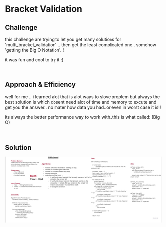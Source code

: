 # Bracket Validation

## Challenge

this challenge are trying to let you get many solutions for 'multi_bracket_validation' .. then get the least complicated one..
somehow 'getting the Big O Notation'..!

it was fun and cool to try it :)

<br>

## Approach & Efficiency

well for me .. i learned alot that is alot ways to slove proplem but always the best solution is which dosent need alot of time and memory to excute and get you the answer..
no mater how data you had..or even in worst case it is!!

its always the better performance way to work with..this is what called: (Big O)

<br>

## Solution

![cap](./whiteboard-satck-queue-brackets.jpg)